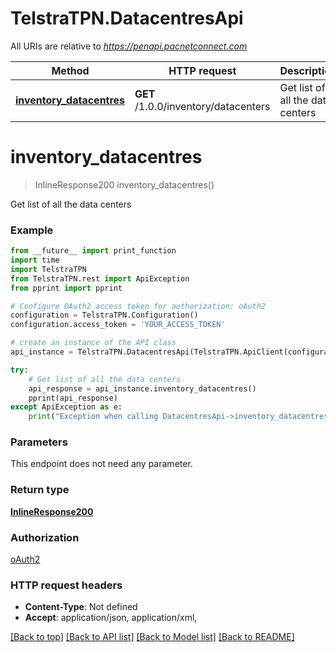 # TelstraTPN.DatacentresApi

All URIs are relative to *https://penapi.pacnetconnect.com*

Method | HTTP request | Description
------------- | ------------- | -------------
[**inventory_datacentres**](DatacentresApi.md#inventory_datacentres) | **GET** /1.0.0/inventory/datacenters | Get list of all the data centers


# **inventory_datacentres**
> InlineResponse200 inventory_datacentres()

Get list of all the data centers

### Example
```python
from __future__ import print_function
import time
import TelstraTPN
from TelstraTPN.rest import ApiException
from pprint import pprint

# Configure OAuth2 access token for authorization: oAuth2
configuration = TelstraTPN.Configuration()
configuration.access_token = 'YOUR_ACCESS_TOKEN'

# create an instance of the API class
api_instance = TelstraTPN.DatacentresApi(TelstraTPN.ApiClient(configuration))

try:
    # Get list of all the data centers
    api_response = api_instance.inventory_datacentres()
    pprint(api_response)
except ApiException as e:
    print("Exception when calling DatacentresApi->inventory_datacentres: %s\n" % e)
```

### Parameters
This endpoint does not need any parameter.

### Return type

[**InlineResponse200**](InlineResponse200.md)

### Authorization

[oAuth2](../README.md#oAuth2)

### HTTP request headers

 - **Content-Type**: Not defined
 - **Accept**: application/json, application/xml, 

[[Back to top]](#) [[Back to API list]](../README.md#documentation-for-api-endpoints) [[Back to Model list]](../README.md#documentation-for-models) [[Back to README]](../README.md)

